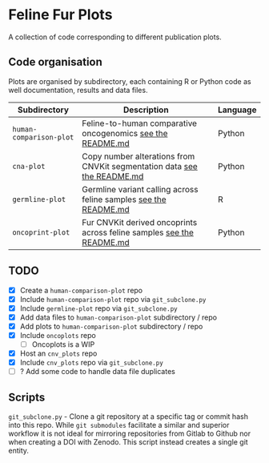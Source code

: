 # Feline Fur Plots

A collection of code corresponding to different publication plots.

## Code organisation

Plots are organised by subdirectory, each containing R or Python code as well
documentation, results and data files.

| Subdirectory | Description | Language |
|--------------|-------------|----------|
| `human-comparison-plot`   | Feline-to-human comparative oncogenomics [see the README.md](human-comparison-plot/README.md) | Python |
| `cna-plot` | Copy number alterations from CNVKit segmentation data [see the README.md](cna-plot/README.md) | Python |
| `germline-plot`   | Germline variant calling across feline samples [see the README.md](germline-plot/README.md) | R |
| `oncoprint-plot`   | Fur CNVKit derived oncoprints across feline samples [see the README.md](oncoprint-plot/README.md) | Python |

## TODO

- [x] Create a `human-comparison-plot` repo
- [x] Include `human-comparison-plot` repo via `git_subclone.py`
- [x] Include `germline-plot` repo via `git_subclone.py`
- [x] Add data files to `human-comparison-plot` subdirectory / repo
- [x] Add plots to `human-comparison-plot` subdirectory / repo
- [x] Include `oncoplots` repo
    - [ ] Oncoplots is a WIP
- [x] Host an `cnv_plots` repo
- [x] Include `cnv_plots` repo via `git_subclone.py`
- [ ] ? Add some code to handle data file duplicates

## Scripts
`git_subclone.py` - Clone a git repository at a specific tag or commit hash into this repo. While `git submodules` facilitate a similar and superior workflow it is not ideal for mirroring
repositories from Gitlab to Github nor when creating a DOI with Zenodo. This script instead creates a single git entity.